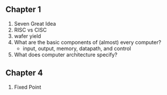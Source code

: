 Chapter 1
---------
1. Seven Great Idea
2. RISC vs CISC
3. wafer yield
4. What are the basic components of (almost) every computer?
    - input, output, memory, datapath, and control
5. What does computer architecture specify?

Chapter 4
---------
1. Fixed Point